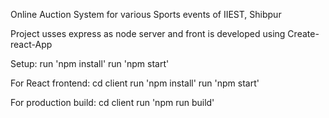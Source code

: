 Online Auction System for various Sports events of IIEST, Shibpur

Project usses express as node server and front is developed using Create-react-App

Setup:
  run 'npm install'
  run 'npm start'

For React frontend:
  cd client
  run 'npm install'
  run 'npm start'

For production build:
  cd client
  run 'npm run build'
